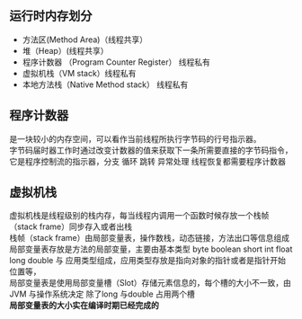 ## 运行时内存划分
- 方法区(Method Area)（线程共享）
- 堆（Heap）(线程共享）
- 程序计数器 （Program Counter Register） 线程私有
- 虚拟机栈（VM stack）线程私有
- 本地方法栈（Native Method stack） 线程私有

## 程序计数器
是一块较小的内存空间，可以看作当前线程所执行字节码的行号指示器。<br/>
字节码届时器工作时通过改变计数器的值来获取下一条所需要直接的字节码指令，它是程序控制流的指示器，分支 循环 跳转 异常处理 线程恢复都需要程序计数器

## 虚拟机栈
虚拟机栈是线程级别的栈内存，每当线程内调用一个函数时候存放一个栈帧（stack frame）同步存入或者出栈<br/>
栈帧（stack frame）由局部变量表，操作数栈，动态链接，方法出口等信息组成<br/>
局部变量表存放是方法的局部变量，主要由基本类型 byte boolean short int float long double 与 应用类型组成，应用类型存放是指向对象的指针或者是指针开始位置等，<br/>
局部变量表是使用局部变量槽（Slot）存储元素信息的，每个槽的大小不一致，由JVM 与操作系统决定 除了long 与double 占用两个槽<br/>
**局部变量表的大小实在编译时期已经完成的**

##